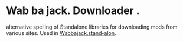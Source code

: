 # Wab ba jack. Downloader .
alternative spelling of 
Standalone libraries for downloading mods from various sites. Used in [Wabbajack.stand-alon](https://github.com/wabbajack-tools/wabbajack).
